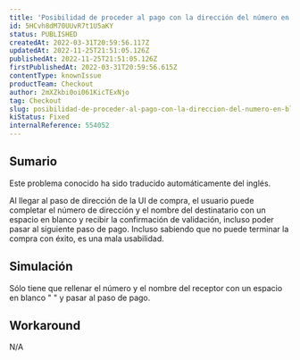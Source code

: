 ```yaml
---
title: 'Posibilidad de proceder al pago con la dirección del número en blanco y el nombre del receptor en la interfaz de usuario de la caja.'
id: 5HCvh8dM70UUvR7t1U5aKY
status: PUBLISHED
createdAt: 2022-03-31T20:59:56.117Z
updatedAt: 2022-11-25T21:51:05.126Z
publishedAt: 2022-11-25T21:51:05.126Z
firstPublishedAt: 2022-03-31T20:59:56.615Z
contentType: knownIssue
productTeam: Checkout
author: 2mXZkbi0oi061KicTExNjo
tag: Checkout
slug: posibilidad-de-proceder-al-pago-con-la-direccion-del-numero-en-blanco-y-el-nombre-del-receptor-en-la-interfaz-de-usuario-de-la-caja
kiStatus: Fixed
internalReference: 554052
---
```


## Sumario

<div class="alert alert-info">
  <p>Este problema conocido ha sido traducido automáticamente del inglés.</p>
</div>


Al llegar al paso de dirección de la UI de compra, el usuario puede completar el número de dirección y el nombre del destinatario con un espacio en blanco y recibir la confirmación de validación, incluso poder pasar al siguiente paso de pago. Incluso sabiendo que no puede terminar la compra con éxito, es una mala usabilidad.



## Simulación


Sólo tiene que rellenar el número y el nombre del receptor con un espacio en blanco " " y pasar al paso de pago.



## Workaround



N/A

